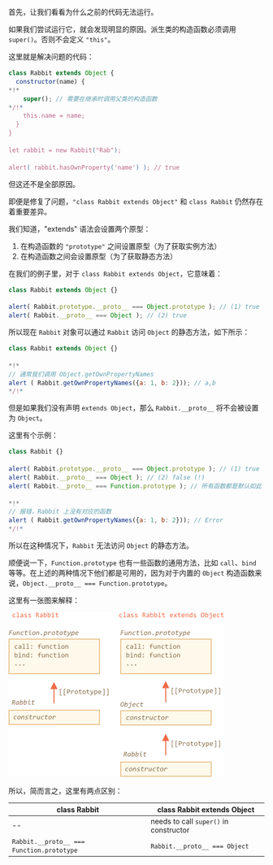 首先，让我们看看为什么之前的代码无法运行。

如果我们尝试运行它，就会发现明显的原因。派生类的构造函数必须调用 `super()`。否则不会定义 `"this"`。

这里就是解决问题的代码：

```js run
class Rabbit extends Object {
  constructor(name) {
*!*
    super(); // 需要在继承时调用父类的构造函数
*/!*
    this.name = name;
  }
}

let rabbit = new Rabbit("Rab");

alert( rabbit.hasOwnProperty('name') ); // true
```


但这还不是全部原因。

即便是修复了问题，`"class Rabbit extends Object"` 和 `class Rabbit` 仍然存在着重要差异。

我们知道，"extends" 语法会设置两个原型：

1. 在构造函数的 `"prototype"` 之间设置原型（为了获取实例方法）
2. 在构造函数之间会设置原型（为了获取静态方法）

在我们的例子里，对于 `class Rabbit extends Object`，它意味着：

```js run
class Rabbit extends Object {}

alert( Rabbit.prototype.__proto__ === Object.prototype ); // (1) true
alert( Rabbit.__proto__ === Object ); // (2) true
```

所以现在 `Rabbit` 对象可以通过 `Rabbit` 访问 `Object` 的静态方法，如下所示：

```js run
class Rabbit extends Object {}

*!*
// 通常我们调用 Object.getOwnPropertyNames
alert ( Rabbit.getOwnPropertyNames({a: 1, b: 2})); // a,b
*/!*
```

但是如果我们没有声明 `extends Object`，那么 `Rabbit.__proto__` 将不会被设置为 `Object`。

这里有个示例：

```js run
class Rabbit {}

alert( Rabbit.prototype.__proto__ === Object.prototype ); // (1) true
alert( Rabbit.__proto__ === Object ); // (2) false (!)
alert( Rabbit.__proto__ === Function.prototype ); // 所有函数都是默认如此

*!*
// 报错，Rabbit 上没有对应的函数
alert ( Rabbit.getOwnPropertyNames({a: 1, b: 2})); // Error
*/!*
```

所以在这种情况下，`Rabbit` 无法访问 `Object` 的静态方法。

顺便说一下，`Function.prototype` 也有一些函数的通用方法，比如 `call`、`bind` 等等。在上述的两种情况下他们都是可用的，因为对于内置的 `Object` 构造函数来说，`Object.__proto__ === Function.prototype`。

这里有一张图来解释：

![](rabbit-extends-object.png)


所以，简而言之，这里有两点区别：

| class Rabbit | class Rabbit extends Object  |
|--------------|------------------------------|
| --             | needs to call `super()` in constructor |
| `Rabbit.__proto__ === Function.prototype` | `Rabbit.__proto__ === Object` |


